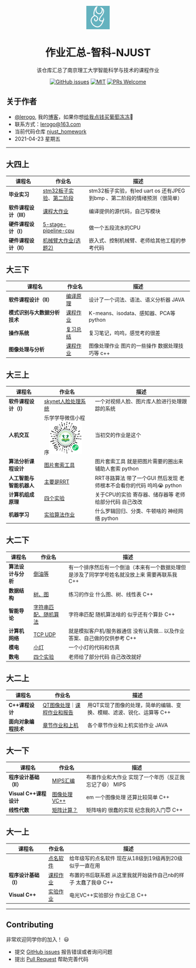 <p align="center">
  <a href="https://github.com/lerogo/njust_homework">
    <img alt="作业汇总-智科-NJUST" height="64" src="./docs/_media/logo.ico">
  </a>
</p>
<h1 align="center">作业汇总-智科-NJUST</h1>

<div align="center">

该仓库汇总了南京理工大学智能科学与技术的课程作业

[![GitHub issues](https://img.shields.io/github/issues/lerogo/njust_homework.svg?style=flat-square)](https://github.com/lerogo/njust_homework/issues)
[![MIT](https://img.shields.io/dub/l/vibe-d.svg?style=flat-square)](http://opensource.org/licenses/MIT)
[![PRs Welcome](https://img.shields.io/badge/PRs-welcome-brightgreen.svg?style=flat-square)](https://github.com/lerogo/njust_homework/pulls)

</div>


## 关于作者 ##
- [@lerogo](https://github.com/lerogo/ "@lerogo"), 我的[博客](https://blog.lerogo.com/)，如果你想[给我点钱买葡萄冻冻](https://pay.lerogo.com/)🤣
- 联系方式：[lerogo@163.com](mailto:lerogo@163.com)
- 当前代码仓库 [njust_homework](https://github.com/lerogo/njust_homework)
- 2021-04-23 星期五

---
## 大四上 ##
| 课程名                    | 作业名                              | 描述                                        |
| ------------------------ | ---------------------------------- | ------------------------------------------ |
| <b>毕业实习</b>      | [stm32板子实验](https://github.com/lerogo/shareCode/tree/main/njust_homework/%E6%AF%95%E4%B8%9A%E5%AE%9E%E4%B9%A0/stm32%E4%BB%BB%E5%8A%A1)、[第二阶段](https://github.com/lerogo/shareCode/tree/main/njust_homework/%E6%AF%95%E4%B8%9A%E5%AE%9E%E4%B9%A0/%E7%AC%AC%E4%BA%8C%E9%98%B6%E6%AE%B5)   | stm32板子实验，有led uart os 还有JPEG到bmp 、第二阶段的情绪预测（很简单）|
| <b>软件课程设计（Ⅲ）</b>      | [课程大作业](https://github.com/lerogo/shareCode/tree/main/njust_homework/%E8%BD%AF%E4%BB%B6%E8%AF%BE%E7%A8%8B%E8%AE%BE%E8%AE%A1%EF%BC%88%E2%85%A2%EF%BC%89)   | 编译提供的源代码，自己写模块 |
| <b>硬件课程设计（Ⅰ）</b>  | [5-stage-pipeline-cpu](https://github.com/lerogo/5-stage-pipeline-cpu)   | 做一个五段流水的CPU |
| <b>硬件课程设计（Ⅱ）</b>  | [机械臂大作业(选题2)](https://github.com/lerogo/shareCode/tree/main/njust_homework/%E7%A1%AC%E4%BB%B6%E8%AF%BE%E7%A8%8B%E8%AE%BE%E8%AE%A1%EF%BC%88%E2%85%A1%EF%BC%89)   | 嵌入式、控制机械臂、老师给其他工程的参考代码 |


## 大三下 ##
| 课程名                    | 作业名                              | 描述                                        |
| ------------------------ | ---------------------------------- | ------------------------------------------ |
| <b>软件课程设计（Ⅱ）</b>      | [编译原理](https://github.com/lerogo/hl-compiler)   | 设计了一个词法、语法、语义分析器 JAVA |
| <b>模式识别与大数据分析技术</b>  | [课程作业](https://github.com/lerogo/shareCode/tree/main/njust_homework/patternRecognition)   | K-means、isodata、感知器、PCA等 python |
| <b>操作系统</b>  | [复习总结](https://github.com/lerogo/shareCode/tree/main/njust_homework/%E6%93%8D%E4%BD%9C%E7%B3%BB%E7%BB%9F)   | 复习笔记，呜呜，感觉考的很差 |
| <b>图像处理与分析</b>  | [课程作业](https://github.com/lerogo/shareCode/tree/main/njust_homework/%E5%9B%BE%E5%83%8F%E5%A4%84%E7%90%86%E4%B8%8E%E5%88%86%E6%9E%90)   | 图像处理作业 图片的一些操作 数据处理技巧等 c++ |

## 大三上 ##
| 课程名                    | 作业名                              | 描述                                        |
| ------------------------ | ---------------------------------- | ------------------------------------------ |
| <b>软件课程设计（Ⅰ）</b>    | [skynet人脸处理系统](https://lab.lerogo.com/skynet/)   | 一个对视频人脸、图片库人脸进行处理跟踪的系统 |
| <b>人机交互</b>            | 乐学学导微信小程序<img alt="乐学学导微信小程序" height="90" src="./docs/_media/wxxcx_logo.jpg"> | 当初交的作业是这个 |
| <b>算法分析课程设计</b>     | [图片套索工具](https://github.com/lerogo/shareCode/tree/main/njust_homework/livewire)                         | 图片套索工具 就是把图片需要的圈出来 辅助人套索 python |
| <b>人工智能与智能机器人</b>  | [主要是RRT](https://github.com/lerogo/shareCode/tree/main/njust_homework/%E4%BA%BA%E5%B7%A5%E6%99%BA%E8%83%BD%E4%B8%8E%E6%99%BA%E8%83%BD%E6%9C%BA%E5%99%A8%E4%BA%BA)                           | RRT寻路算法 带了一个GUI 然后发现 老师根本不会看你的代码 呜呜😭 python|
| <b>计算机组成原理</b>       | [四个实验](https://github.com/lerogo/shareCode/tree/main/njust_homework/%E8%AE%A1%E7%BB%84)                            | 关于CPU的实验 寄存器、储存器等 老师给部分代码 自己改改 |
| <b>机器学习</b>            | [实验算法作业](https://github.com/lerogo/shareCode/tree/main/njust_homework/%E6%9C%BA%E5%99%A8%E5%AD%A6%E4%B9%A0)                         | 什么罗辑回归、分类、牛顿啥的 神经网络 python|

## 大二下 ##
| 课程名                    | 作业名                              | 描述                                        |
| ------------------------ | ---------------------------------- | ------------------------------------------ |
| <b>算法设计与分析</b>    | [倒油等](https://github.com/lerogo/shareCode/tree/main/njust_homework/%E7%AE%97%E6%B3%95%E5%88%86%E6%9E%90%E4%B8%8E%E8%AE%BE%E8%AE%A1)   | 有一个排序然后有一个倒油（本来有一个数据处理但是涉及了同学学号姓名就没放上来 需要再联系我 C++|
| <b>数据结构</b>    | [树、图](https://github.com/lerogo/shareCode/tree/main/njust_homework/%E6%95%B0%E6%8D%AE%E7%BB%93%E6%9E%84)   | 练习的作业 什么图、树、线性表 C++|
| <b>智能导论</b>    | [字符串匹配、随机算法](https://github.com/lerogo/shareCode/tree/main/njust_homework/%E6%99%BA%E8%83%BD%E5%AF%BC%E8%AE%BA)   | 字符串匹配 随机算法啥的 似乎还有个算卦 C++|
| <b>计算机网络</b>    | [TCP UDP](https://github.com/lerogo/shareCode/tree/main/njust_homework/%E8%AE%A1%E7%AE%97%E6%9C%BA%E7%BD%91%E7%BB%9C)   | 就是模拟客户机/服务器通信 没有认真做... 以及作业答案、自己做的仅供参考 C++|
| <b>模电</b>    | [小灯](https://github.com/lerogo/shareCode/tree/main/njust_homework/%E6%A8%A1%E7%94%B5)   | 一个小灯的代码和仿真 |
| <b>数电</b>    | [四个实验](https://github.com/lerogo/shareCode/tree/main/njust_homework/%E6%95%B0%E7%94%B5)   | 老师给了部分代码 自己改改就好 |

## 大二上 ##
| 课程名                    | 作业名                              | 描述                                        |
| ------------------------ | ---------------------------------- | ------------------------------------------ |
| <b>C++课程设计</b>        | [QT图像处理](https://github.com/lerogo/qtimage)｜[课程作业和报告](https://github.com/lerogo/shareCode/tree/main/njust_homework/C++%E8%AF%BE%E8%AE%BE) | 用QT实现了图像的处理，简单的编辑、变换、模糊、滤波、锐化、运算等 C++|
| <b>面向对象编程技术</b>     | [章节作业和上机](https://github.com/lerogo/shareCode/tree/main/njust_homework/java) | 各个章节作业和上机实验作业 JAVA|

## 大一下 ##
| 课程名                    | 作业名                              | 描述                                        |
| ------------------------ | ---------------------------------- | ------------------------------------------ |
| <b>程序设计基础（Ⅱ）</b>        | [MIPS汇编](https://github.com/lerogo/shareCode/tree/main/njust_homework/mips)   | 布置作业和大作业 实现了一个年历（反正我忘记了😄） MIPS|
| <b>Visual C++课程设计</b>        | [图像处理 VC++](https://github.com/lerogo/shareCode/tree/main/njust_homework/Visualcpp_2)  | em 一个图像处理 还算比较简单 C++|
| <b>线性代数</b>        | [矩阵计算？](https://github.com/lerogo/shareCode/tree/main/njust_homework/Visualcpp_3)  | 矩阵啥的 很蠢的实现 纪念我的入门😇 C++|

## 大一上 ##
| 课程名                    | 作业名                              | 描述                                        |
| ------------------------ | ---------------------------------- | ------------------------------------------ |
|        | [点名软件](https://github.com/lerogo/RandomSampling) | 给年级写的点名软件 现在从18级到19级再到20级似乎一直在用 |
| <b>程序设计基础（Ⅰ）</b>    | [课程作业](https://github.com/LuClass/Homework19Autumn)   | 布置的书后联系题 从这里我就开始装作自己nb的样子 太蠢了我😅 C++|
| <b>Visual C++</b>        | [实验作业](https://github.com/lerogo/shareCode/tree/main/njust_homework/Visualcpp_1) | 电光VC++实验部分 作业汇总 C++|

---

## Contributing ##
非常欢迎同学你的加入！ :smiley: 

- 提交 [GitHub issues](http://github.com/lerogo/njust_homework/issues) 报告错误或者询问问题
- 提出 [Pull Request](http://github.com/lerogo/njust_homework/pulls) 帮助完善代码

